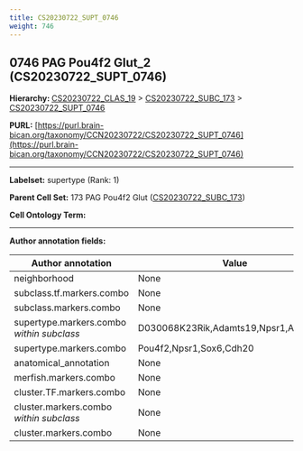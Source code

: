 ```yaml
---
title: CS20230722_SUPT_0746
weight: 746
---
```

## 0746 PAG Pou4f2 Glut_2 (CS20230722_SUPT_0746)
<b>Hierarchy: </b>
[CS20230722_CLAS_19](../CS20230722_CLAS_19) >
[CS20230722_SUBC_173](../CS20230722_SUBC_173) >
[CS20230722_SUPT_0746](../CS20230722_SUPT_0746)

**PURL:** [https://purl.brain-bican.org/taxonomy/CCN20230722/CS20230722_SUPT_0746](https://purl.brain-bican.org/taxonomy/CCN20230722/CS20230722_SUPT_0746)

---


**Labelset:** supertype (Rank: 1)

**Parent Cell Set:** 173 PAG Pou4f2 Glut ([CS20230722_SUBC_173](../CS20230722_SUBC_173))



**Cell Ontology Term:** 

[MARKER GENES.]: #


---

[TRANSFERRED ANNOTATIONS.]: #


[AUTHOR ANNOTATION FIELDS.]: #


**Author annotation fields:**

| Author annotation | Value |
|-------------------|-------|
|neighborhood|None|
|subclass.tf.markers.combo|None|
|subclass.markers.combo|None|
|supertype.markers.combo _within subclass_|D030068K23Rik,Adamts19,Npsr1,Adamts12|
|supertype.markers.combo|Pou4f2,Npsr1,Sox6,Cdh20|
|anatomical_annotation|None|
|merfish.markers.combo|None|
|cluster.TF.markers.combo|None|
|cluster.markers.combo _within subclass_|None|
|cluster.markers.combo|None|
